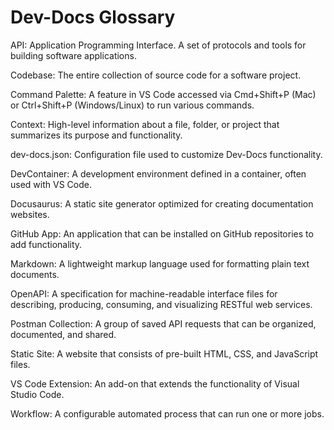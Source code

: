 # Dev-Docs Glossary

API: Application Programming Interface. A set of protocols and tools for building software applications.

Codebase: The entire collection of source code for a software project.

Command Palette: A feature in VS Code accessed via Cmd+Shift+P (Mac) or Ctrl+Shift+P (Windows/Linux) to run various commands.

Context: High-level information about a file, folder, or project that summarizes its purpose and functionality.

dev-docs.json: Configuration file used to customize Dev-Docs functionality.

DevContainer: A development environment defined in a container, often used with VS Code.

Docusaurus: A static site generator optimized for creating documentation websites.

GitHub App: An application that can be installed on GitHub repositories to add functionality.

Markdown: A lightweight markup language used for formatting plain text documents.

OpenAPI: A specification for machine-readable interface files for describing, producing, consuming, and visualizing RESTful web services.

Postman Collection: A group of saved API requests that can be organized, documented, and shared.

Static Site: A website that consists of pre-built HTML, CSS, and JavaScript files.

VS Code Extension: An add-on that extends the functionality of Visual Studio Code.

Workflow: A configurable automated process that can run one or more jobs.